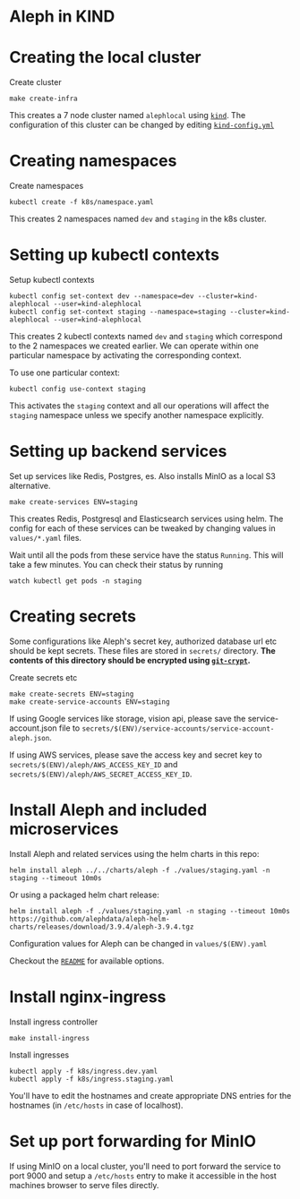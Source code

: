 # Aleph in KIND

# Creating the local cluster

Create cluster

```
make create-infra
```

This creates a 7 node cluster named `alephlocal` using [`kind`](https://kind.sigs.k8s.io/). The configuration
of this cluster can be changed by editing [`kind-config.yml`](kind-config.yml)

# Creating namespaces

Create namespaces

```
kubectl create -f k8s/namespace.yaml
```

This creates 2 namespaces named `dev` and `staging` in the k8s cluster.

# Setting up kubectl contexts

Setup kubectl contexts

```
kubectl config set-context dev --namespace=dev --cluster=kind-alephlocal --user=kind-alephlocal
kubectl config set-context staging --namespace=staging --cluster=kind-alephlocal --user=kind-alephlocal
```

This creates 2 kubectl contexts named `dev` and `staging` which correspond to the 2 namespaces we created earlier.
We can operate within one particular namespace by activating the corresponding context.

To use one particular context:

```
kubectl config use-context staging
```

This activates the `staging` context and all our operations will affect the `staging` namespace unless we specify another namespace explicitly.

# Setting up backend services

Set up services like Redis, Postgres, es. Also installs MinIO as a local S3 alternative.

```
make create-services ENV=staging
```

This creates Redis, Postgresql and Elasticsearch services using helm. The config for each of these services can be tweaked by changing values in `values/*.yaml` files.

Wait until all the pods from these service have the status `Running`. This will take a few minutes. You can check their status by running

```
watch kubectl get pods -n staging
```

# Creating secrets

Some configurations like Aleph's secret key, authorized database url etc should be kept secrets. These files are
stored in `secrets/` directory. **The contents of this directory should be encrypted using [`git-crypt`](https://github.com/AGWA/git-crypt).**

Create secrets etc

```
make create-secrets ENV=staging
make create-service-accounts ENV=staging
```

If using Google services like storage, vision api, please save the service-account.json file to `secrets/$(ENV)/service-accounts/service-account-aleph.json`.

If using AWS services, please save the access key and secret key to `secrets/$(ENV)/aleph/AWS_ACCESS_KEY_ID` and `secrets/$(ENV)/aleph/AWS_SECRET_ACCESS_KEY_ID`.

# Install Aleph and included microservices

Install Aleph and related services using the helm charts in this repo:

```
helm install aleph ../../charts/aleph -f ./values/staging.yaml -n staging --timeout 10m0s
```

Or using a packaged helm chart release:

```
helm install aleph -f ./values/staging.yaml -n staging --timeout 10m0s https://github.com/alephdata/aleph-helm-charts/releases/download/3.9.4/aleph-3.9.4.tgz
```

Configuration values for Aleph can be changed in `values/$(ENV).yaml`

Checkout the [`README`](../../charts/aleph/README.md) for available options.

# Install nginx-ingress

Install ingress controller

```
make install-ingress
```

Install ingresses

```
kubectl apply -f k8s/ingress.dev.yaml
kubectl apply -f k8s/ingress.staging.yaml
```

You'll have to edit the hostnames and create appropriate DNS entries for the hostnames (in `/etc/hosts` in case of localhost).

# Set up port forwarding for MinIO

If using MinIO on a local cluster, you'll need to port forward the service to port 9000 and setup a `/etc/hosts` entry to make it accessible in the host machines browser to serve files directly.
